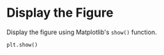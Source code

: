 # Display the Figure

Display the figure using Matplotlib's `show()` function.

```python
plt.show()
```
